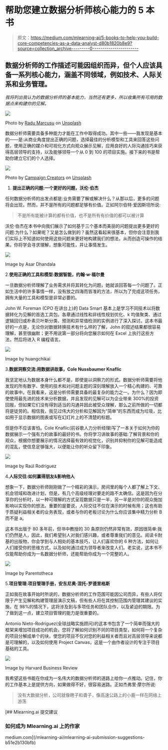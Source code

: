 # 帮助您建立数据分析师核心能力的 5 本书

> 原文：<https://medium.com/mlearning-ai/5-books-to-help-you-build-core-competencies-as-a-data-analyst-d80b1820b8e9?source=collection_archive---------0----------------------->

## 数据分析师的工作描述可能因组织而异，但个人应该具备一系列核心能力，涵盖不同领域，例如技术、人际关系和业务管理。

*我将列出我认为的数据分析师的基本能力，当然还有更多，所以收集所有可用的数据点来构建你的见解。*

![](img/a78841aeeb2ca0cebd13cfe5ea159ccf.png)

Photo by [Radu Marcusu](https://unsplash.com/es/@radu_marcusu?utm_source=medium&utm_medium=referral) on [Unsplash](https://unsplash.com?utm_source=medium&utm_medium=referral)

数据分析师需要具备多种能力才能在工作中取得成功。其中一些——我发现是基本的——是:从商业角度提出正确的问题，选择最佳的分析模型和工具来回答这些问题，使用正确的媒介和可视化方式向观众展示见解，应用良好的人际沟通技巧来获得高层领导的支持，以及能够领导一个从 0 到 100 的项目实施。接下来的书是帮助你建立它们的个人选择。

![](img/3bda9f469942525c5974bd9eb3ae8f1b.png)

Photo by [Campaign Creators](https://unsplash.com/@campaign_creators?utm_source=medium&utm_medium=referral) on [Unsplash](https://unsplash.com?utm_source=medium&utm_medium=referral)

1.  **提出正确的问题:一个更好的问题，沃伦·伯杰**

任何数据分析师的出发点都是:业务需要了解或解决什么？从那以后，更多的问题将会出现，然而，并不是所有的问题都足够有价值。正如阿尔伯特·爱因斯坦所说:

> 不是所有能被计算的都有价值，也不是所有有价值的都可以被计算

沃伦·伯杰在本书中向我们展示了如何基于三个基本而美丽的问题提出更多更好的问题:为什么？如果呢？又是怎么做到的？虽然这看起来很基本，但你会注意到我们实际上不知道如何使用这些问题来更好地构建我们的想法，从而创造可操作的结果。你将学会寻求理解，想象可能性，并让事情发生。

![](img/0827b800369b5ae45ba7fd74dbd8885a.png)

Image by Asar Dhandala

2.**使用正确的工具和模型:数据智能，约翰·w·福尔曼**

一旦数据分析师理解了业务需求并将其转化为问题，她就该回答每一个问题了。正如生活中的许多事情一样，没有放之四海而皆准的方法，所以为了完成这项任务，拥有大量的工具和模型是非常必要的。

John W. Foreman (CPO 在讲台上)的 Data Smart 基本上是学习不同技术以将数据转化为见解的首选工具包。各章通过线性和非线性规划优化、k 均值聚类、通过逻辑回归或朴素贝叶斯分类、预测和异常值检测的实例进行了深入探讨。这本书最好的一点是，无论你对数据转换技术有什么样的了解，John 的叙述结果都很容易理解，甚至很幽默；更不用说第一部分将向您展示如何在 Excel 上执行这些方法，然后将进入 R 编程语言。

![](img/c822b047bffa2c4e461c0711d66435b6.png)

Image by huangchikai

3.**数据洞察交流:用数据讲故事，Cole Nussbaumer Knaflic**

我坚定地认为数据本身什么都不是，即使是以洞察力的形式。数据分析师需要将他发现的所有数字、使用的技术和对问题主题的深刻理解放入一个精心构建的、可靠的故事中。在我看来，这是分析师需要具备的最复杂的能力之一。为什么？因为即使使用最先进的技术来分析数据，并且发现的见解可以为企业带来 300%的投资回报，但如果它们没有得到适当的沟通并因此被受众理解，那么之前所做的一切都将是徒劳的。相信我，我见过伟大的分析和见解因为“简单”的东西而成为垃圾，比如用于显示数据的图表或写在幻灯片上的不清楚的标题。

但是你不应该害怕。Cole Knaflic(前谷歌人力分析经理)写了一本关于如何为你的数据展示一个强有力的故事的最好的书。你将学习讲故事的基础:了解背景和你的观众，根据你想要展示的情况选择最有效的视觉化，识别并抑制你的见解可能造成的混乱，使信息足够强大，以便能让你的听众留下印象。

![](img/179178cd0a6819b00e2d829f81cd803b.png)

Image by Raúl Rodríguez

4.**人际交往:如何赢得朋友&影响他人**

想象一下，数据分析师刚刚做了一个精彩的演示，房间里的每个人都了解上下文、机会领域和改进计划，但是，有几个高级经理对要走的路不太确信。这是因为在分享你的分析时，以一种可理解的方式呈现数据只是一半，另一半是对你的观众施加影响以实现你的想法。重要的是要说，人际交往不仅在演示的时候有用；这也有助于质疑利益相关者的业务表现，或者与你的老板讨论为什么你应该集中精力分析 B 而不是 a。

这本书出版于 80 多年前，但书中教授的 30 条原则仍然非常有效，原因很简单:我们仍然是人，因此，我们希望别人对我们感兴趣，或者尊重我们的意见。阅读卡耐基的出版物，你会学到与人相处的基本技巧，让人们喜欢你的 6 种方法，如何让人们接受你的思维方式，以及如何通过成为领导者来改变人们。老实说，这本书不仅能帮助你成为一名数据分析师，还能帮助你成为一个完整的人。

![](img/a2dd53fbc377f8810abd525608c3150e.png)

Image by Parentotheca

5.**项目管理:项目管理手册，安东尼奥·涅托-罗德里格斯**

正如我在故事开始时所说的，数据分析师的工作范围可能因公司而异，有些人将仅限于产生见解和构建管理层演示文稿，但有些人将在其控制范围内管理其建议的实施，在 98%的情况下，这将涉及到与多项任务和团队合作，以及紧迫的期限。为了做到这一点，建立项目管理的能力是很重要的。

Antonio Nieto-Rodríguez(全球战略实施顾问)的这本书包含了一个简单而强大的框架来增加项目成功的机会。您将了解如何识别不同的项目类型，如何将一个复杂的项目分解成单个的块，使您的项目不仅对您的利益相关者而且对高层领导来说都是可理解的，以及如何使用 Project Canvas，这是一个由作者设计的专注于项目基础的工具。

![](img/1f1982bc58439a37b5d265cf4c7ed16b.png)

Image by Harvard Business Review

我希望这些书能在你成为一名伟大的数据分析师的道路上给你一点推动。记住，你的工作基本上是提供方向，如果做得不好，很容易迷路。正如杰弗里·摩尔所说:

> 没有大数据分析，公司就像瞎子和聋子，像高速公路上的小鹿一样在网络上游荡

[](/mlearning-ai/mlearning-ai-submission-suggestions-b51e2b130bfb) [## Mlearning.ai 提交建议

### 如何成为 Mlearning.ai 上的作家

medium.com](/mlearning-ai/mlearning-ai-submission-suggestions-b51e2b130bfb)